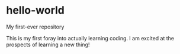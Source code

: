 # hello-world
My first-ever repository

This is my first foray into actually learning coding. 
I am excited at the prospects of learning a new thing!
